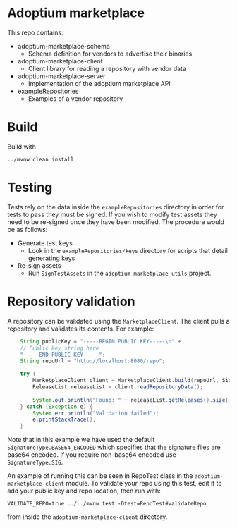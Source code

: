 # Adoptium marketplace

This repo contains:

- adoptium-marketplace-schema
    - Schema definition for vendors to advertise their binaries
- adoptium-marketplace-client
    - Client library for reading a repository with vendor data
- adoptium-marketplace-server
    - Implementation of the adoptium marketplace API
- exampleRepositories
    - Examples of a vendor repository

# Build

Build with

```shell
../mvnw clean install
```

# Testing

Tests rely on the data inside the `exampleRepositories` directory in order for tests to pass they must be signed. If you wish to modify test assets they need to be re-signed once they have been modified. The procedure would be as follows:

- Generate test keys
    - Look in the `exampleRepositories/keys` directory for scripts that detail generating keys
- Re-sign assets
    - Run `SignTestAssets` in the `adoptium-marketplace-utils` project.

# Repository validation

A repository can be validated using the `MarketplaceClient`. The client pulls a repository and validates its contents. For example:

```Java
    String publicKey = "-----BEGIN PUBLIC KEY-----\n" +
    // Public key string here
    "-----END PUBLIC KEY-----";
    String repoUrl = "http://localhost:8080/repo";

    try {
        MarketplaceClient client = MarketplaceClient.build(repoUrl, SignatureType.BASE64_ENCODED, publicKey);
        ReleaseList releaseList = client.readRepositoryData();
    
        System.out.println("Found: " + releaseList.getReleases().size() + " releases");
    } catch (Exception e) {
        System.err.println("Validation failed");
        e.printStackTrace();
    }
```

Note that in this example we have used the default `SignatureType.BASE64_ENCODED` which specifies that the signature files are
base64 encoded. If you require non-base64 encoded use `SignatureType.SIG`.

An example of running this can be seen in RepoTest class in the `adoptium-marketplace-client` module. To validate your repo using this test,
edit it to add your public key and repo location, then run with:

```
VALIDATE_REPO=true ../../mvnw test -Dtest=RepoTest#validateRepo
```

from inside the `adoptium-marketplace-client` directory.

